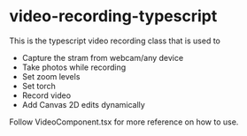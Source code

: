 # video-recording-typescript

This is the typescript video recording class that is used to 

- Capture the stram from webcam/any device
- Take photos while recording
- Set zoom levels
- Set torch
- Record video
- Add Canvas 2D edits dynamically

Follow VideoComponent.tsx for more reference on how to use.


